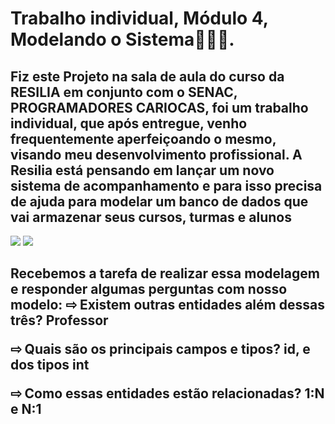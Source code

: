 # Trabalho individual, Módulo 4, Modelando o Sistema🧑🏾‍💻.

<h2> Fiz este Projeto na sala de aula do curso da RESILIA em conjunto com o SENAC, PROGRAMADORES CARIOCAS, foi um trabalho individual, que após entregue, venho frequentemente aperfeiçoando o mesmo, visando meu desenvolvimento profissional. A Resilia está pensando em lançar um novo sistema de acompanhamento e para isso precisa de ajuda para modelar um banco de dados que vai armazenar seus cursos, turmas e alunos </h2>

<img src="https://github.com/themonsteer/trabalho-individual-4-periodo/blob/main/trabalho%20ind.png?raw=true">
<img src="https://github.com/themonsteer/trabalho-individual-4-periodo/blob/main/trabalho%20ind2.png?raw=true">

<h2> Recebemos a tarefa de realizar essa modelagem e responder algumas perguntas com nosso modelo:
⇨ Existem outras entidades além dessas três?
Professor

⇨ Quais são os principais campos e tipos?
id, e dos tipos int

⇨ Como essas entidades estão relacionadas?
1:N e N:1
</h2>
